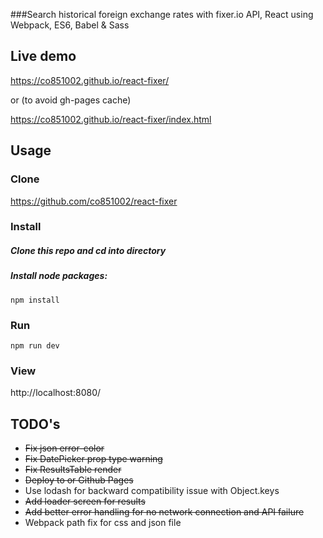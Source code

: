 
###Search historical foreign exchange rates with fixer.io API, React using Webpack, ES6, Babel & Sass

## Live demo

https://co851002.github.io/react-fixer/

or (to avoid gh-pages cache)

https://co851002.github.io/react-fixer/index.html

## Usage

### Clone

https://github.com/co851002/react-fixer

### Install

##### Clone this repo and cd into directory

##### Install node packages:

```
npm install
```

### Run

```
npm run dev
```

### View

http://localhost:8080/

## TODO's

* ~~Fix json error-color~~
* ~~Fix DatePicker prop type warning~~
* ~~Fix ResultsTable render~~
* ~~Deploy to or Github Pages~~
* Use lodash for backward compatibility issue with Object.keys  
* ~~Add loader screen for results~~
* ~~Add better error handling for no network connection and API failure~~
* Webpack path fix for css and json file
